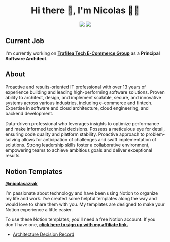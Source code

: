 <h1 align='center'> Hi there 👋, I'm Nicolas  👩‍💻 </h1>

<p align='center'>
  <a href="https://www.linkedin.com/in/nicolasazrak/"><img src="https://img.shields.io/badge/linkedin-%230077B5.svg?&style=for-the-badge&logo=linkedin&logoColor=white" /></a>
  <a href="https://twitter.com/nicolasazrak"><img src="https://img.shields.io/badge/twitter-%231DA1F2.svg?&style=for-the-badge&logo=twitter&logoColor=white" /></a>
</p>

<h2>Current Job</h2>

I'm currently working on **[Trafilea Tech E-Commerce Group](https://github.com/trafilea)** as a **Principal Software Architect**.

<h2>About</h2>

Proactive and results-oriented IT professional with over 13 years of experience building and leading high-performing software solutions. Proven ability to architect, design, and implement scalable, secure, and innovative systems across various industries, including e-commerce and fintech. Expertise in software and cloud architecture, cloud engineering, and backend development.

Data-driven professional who leverages insights to optimize performance and make informed technical decisions. Possess a meticulous eye for detail, ensuring code quality and platform stability. Proactive approach to problem-solving allows for anticipation of challenges and swift implementation of solutions. Strong leadership skills foster a collaborative environment, empowering teams to achieve ambitious goals and deliver exceptional results.

<h2>Notion Templates</h2>

**[@nicolasazrak](https://www.notion.so/@nicolasazrak)**

I’m passionate about technology and have been using Notion to organize my life and work. I’ve created some helpful templates along the way and would love to share them with you. My templates are designed to make your Notion experience a little easier.

To use these Notion templates, you'll need a free Notion account. If you don't have one, **[click here to sign up with my affiliate link.](https://affiliate.notion.so/9p0v90tsaj02)**

- [Architecture Decision Record](https://www.notion.so/templates/architecture-decision-records-adr)

